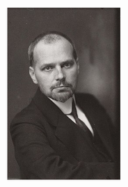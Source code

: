 ![](https://github.com/nondejus/bemoeigurus-at-work/blob/main/clienten/doctor%20robin/herman%20bouman%20stuhl/260px-BoumanMerkelbach1915.jpg)
